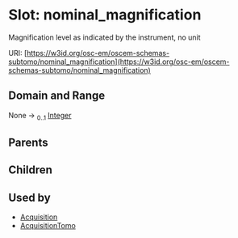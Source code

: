 
# Slot: nominal_magnification

Magnification level as indicated by the instrument, no unit

URI: [https://w3id.org/osc-em/oscem-schemas-subtomo/nominal_magnification](https://w3id.org/osc-em/oscem-schemas-subtomo/nominal_magnification)


## Domain and Range

None &#8594;  <sub>0..1</sub> [Integer](types/Integer.md)

## Parents


## Children


## Used by

 * [Acquisition](Acquisition.md)
 * [AcquisitionTomo](AcquisitionTomo.md)
